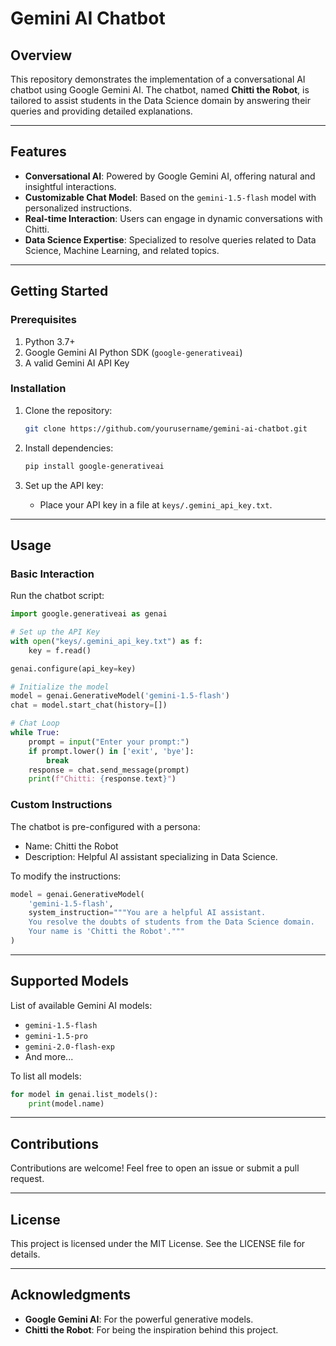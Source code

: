 # Gemini AI Chatbot

## Overview

This repository demonstrates the implementation of a conversational AI chatbot using Google Gemini AI. The chatbot, named **Chitti the Robot**, is tailored to assist students in the Data Science domain by answering their queries and providing detailed explanations.

---

## Features
- **Conversational AI**: Powered by Google Gemini AI, offering natural and insightful interactions.
- **Customizable Chat Model**: Based on the `gemini-1.5-flash` model with personalized instructions.
- **Real-time Interaction**: Users can engage in dynamic conversations with Chitti.
- **Data Science Expertise**: Specialized to resolve queries related to Data Science, Machine Learning, and related topics.

---

## Getting Started

### Prerequisites
1. Python 3.7+
2. Google Gemini AI Python SDK (`google-generativeai`)
3. A valid Gemini AI API Key

### Installation

1. Clone the repository:
   ```bash
   git clone https://github.com/yourusername/gemini-ai-chatbot.git
   ```

2. Install dependencies:
   ```bash
   pip install google-generativeai
   ```

3. Set up the API key:
   - Place your API key in a file at `keys/.gemini_api_key.txt`.

---

## Usage

### Basic Interaction

Run the chatbot script:
```python
import google.generativeai as genai

# Set up the API Key
with open("keys/.gemini_api_key.txt") as f:
    key = f.read()

genai.configure(api_key=key)

# Initialize the model
model = genai.GenerativeModel('gemini-1.5-flash')
chat = model.start_chat(history=[])

# Chat Loop
while True:
    prompt = input("Enter your prompt:")
    if prompt.lower() in ['exit', 'bye']:
        break
    response = chat.send_message(prompt)
    print(f"Chitti: {response.text}")
```

### Custom Instructions
The chatbot is pre-configured with a persona:
- Name: Chitti the Robot
- Description: Helpful AI assistant specializing in Data Science.

To modify the instructions:
```python
model = genai.GenerativeModel(
    'gemini-1.5-flash',
    system_instruction="""You are a helpful AI assistant.
    You resolve the doubts of students from the Data Science domain.
    Your name is 'Chitti the Robot'."""
)
```

---

## Supported Models
List of available Gemini AI models:
- `gemini-1.5-flash`
- `gemini-1.5-pro`
- `gemini-2.0-flash-exp`
- And more...

To list all models:
```python
for model in genai.list_models():
    print(model.name)
```

---

## Contributions
Contributions are welcome! Feel free to open an issue or submit a pull request.

---

## License
This project is licensed under the MIT License. See the LICENSE file for details.

---

## Acknowledgments
- **Google Gemini AI**: For the powerful generative models.
- **Chitti the Robot**: For being the inspiration behind this project.
